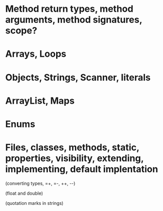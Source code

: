 
# Method return types, method arguments, method signatures, scope?

# Arrays, Loops

# Objects, Strings, Scanner, literals

# ArrayList, Maps

# Enums

# Files, classes, methods, static, properties, visibility, extending, implementing, default implentation

(converting types, =+, =-, ++, --)

(float and double)

(quotation marks in strings)
